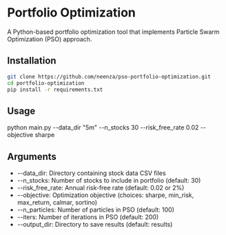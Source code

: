 # Portfolio Optimization

A Python-based portfolio optimization tool that implements Particle Swarm Optimization (PSO) approach.

## Installation
```bash
git clone https://github.com/neenza/pso-portfolio-optimization.git
cd portfolio-optimization
pip install -r requirements.txt
```

## Usage
python main.py --data_dir "5m" --n_stocks 30 --risk_free_rate 0.02 --objective sharpe

## Arguments 
- --data_dir: Directory containing stock data CSV files
- --n_stocks: Number of stocks to include in portfolio (default: 30)
- --risk_free_rate: Annual risk-free rate (default: 0.02 or 2%)
- --objective: Optimization objective (choices: sharpe, min_risk, max_return, calmar, sortino)
- --n_particles: Number of particles in PSO (default: 100)
- --iters: Number of iterations in PSO (default: 200)
- --output_dir: Directory to save results (default: results)
